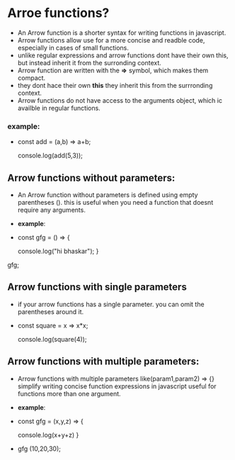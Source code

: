 # Arroe functions?
- An Arrow function is a shorter syntax for writing functions in javascript.
- Arrow functions allow use for a more concise and readble code, especially in cases of small functions.
- unlike regular expressions and arrow functions dont have their own this, but instead inherit it from the surronding context.
- Arrow function are written with the **=>** symbol, which makes them compact.
- they dont hace their own **this** they inherit this from the surrronding context.
- Arrow functions do not have access to the arguments object, which ic availble in regular functions.
### example:
- const add = (a,b) => a+b;

  console.log(add(5,3));

## Arrow functions without parameters:
- An Arrow function without parameters is defined using empty parentheses (). this is useful when you need a function that doesnt require any arguments.
- **example**:
- const gfg = () => {

    console.log("hi bhaskar");
}

gfg;

## Arrow functions with single parameters
- if your arrow functions has a single parameter. you can omit the parentheses around it.
- const square = x => x*x;

  console.log(square(4));

## Arrow functions with multiple parameters:
- Arrow functions with multiple parameters like(param1,param2) => {} simplify writing concise function expressions in javascript useful for functions more than one argument.
- **example**:
- const gfg = (x,y,z) => {

    console.log(x+y+z)
}

- gfg (10,20,30);